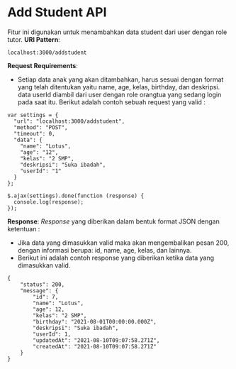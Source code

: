 # Add Student API

Fitur ini digunakan untuk menambahkan data student dari user dengan role tutor.
**URI Pattern**:

```
localhost:3000/addstudent
```

**Request Requirements**:

- Setiap data anak yang akan ditambahkan, harus sesuai dengan format yang telah ditentukan yaitu name, age, kelas, birthday, dan deskripsi. data userId diambil dari user dengan role orangtua yang sedang login pada saat itu.
  Berikut adalah contoh sebuah request yang valid :

```
var settings = {
  "url": "localhost:3000/addstudent",
  "method": "POST",
  "timeout": 0,
  "data": {
    "name": "Lotus",
    "age": "12",
    "kelas": "2 SMP",
    "deskripsi": "Suka ibadah",
    "userId": "1"
  }
};

$.ajax(settings).done(function (response) {
  console.log(response);
});

```

**Response**:
_Response_ yang diberikan dalam bentuk format JSON dengan ketentuan :

- Jika data yang dimasukkan valid maka akan mengembalikan pesan 200, dengan informasi berupa: id, name, age, kelas, dan lainnya.
- Berikut ini adalah contoh response yang diberikan ketika data yang dimasukkan valid.

```
{
    "status": 200,
    "message": {
        "id": 7,
        "name": "Lotus",
        "age": 12,
        "kelas": "2 SMP",
        "birthday": "2021-08-01T00:00:00.000Z",
        "deskripsi": "Suka ibadah",
        "userId": 1,
        "updatedAt": "2021-08-10T09:07:58.271Z",
        "createdAt": "2021-08-10T09:07:58.271Z"
    }
}

```
